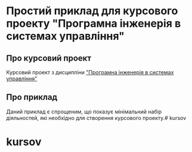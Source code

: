 Простий приклад для курсового проекту "Програмна інженерія в системах управління"        
=========

## Про курсовий проект

Курсовий проект з дисципліни ["Програмна інженерія в системах управління"](https://github.com/pupenasan/ProgIngContrSystems)

## Про приклад

Даний приклад є спрощеним, що показує мінімальний набір діяльностей, які необхідно для створення курсового проекту.# kursov
# kursov
